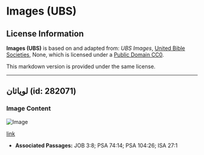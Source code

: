 # Images (UBS)

## License Information

**Images (UBS)** is based on and adapted from: _UBS Images_, [United Bible Societies](https://unitedbiblesocieties.org/), None, which is licensed under a [Public Domain CC0](https://creativecommons.org/public-domain/cc0/).

This markdown version is provided under the same license.



--------------------------------

## لوياثان (id: 282071)

### Image Content

![Image](https://cdn.aquifer.bible/aquifer-content/resources/Media/WEB-0588_leviathan.jpg)

[link](https://cdn.aquifer.bible/aquifer-content/resources/Media/WEB-0588_leviathan.jpg)

* **Associated Passages:** JOB 3:8; PSA 74:14; PSA 104:26; ISA 27:1

